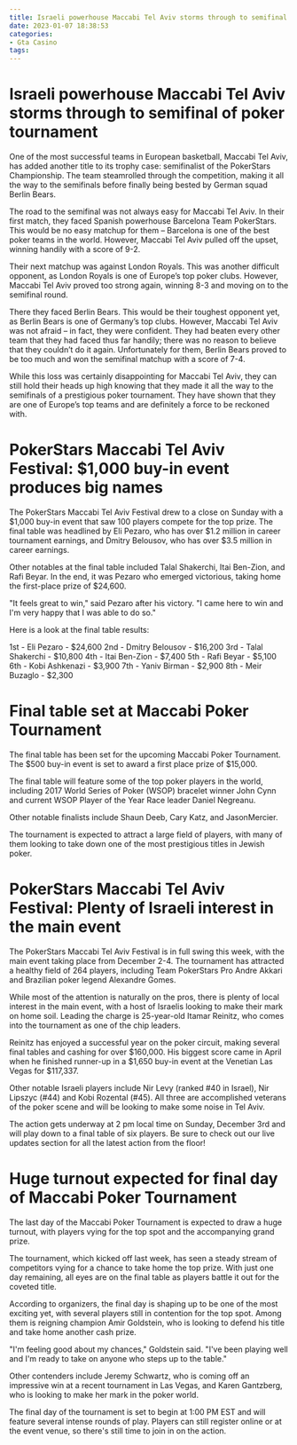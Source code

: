 ```yaml
---
title: Israeli powerhouse Maccabi Tel Aviv storms through to semifinal of poker tournament
date: 2023-01-07 18:38:53
categories:
- Gta Casino
tags:
---
```



#  Israeli powerhouse Maccabi Tel Aviv storms through to semifinal of poker tournament

One of the most successful teams in European basketball, Maccabi Tel Aviv, has added another title to its trophy case: semifinalist of the PokerStars Championship. The team steamrolled through the competition, making it all the way to the semifinals before finally being bested by German squad Berlin Bears.

The road to the semifinal was not always easy for Maccabi Tel Aviv. In their first match, they faced Spanish powerhouse Barcelona Team PokerStars. This would be no easy matchup for them – Barcelona is one of the best poker teams in the world. However, Maccabi Tel Aviv pulled off the upset, winning handily with a score of 9-2.

Their next matchup was against London Royals. This was another difficult opponent, as London Royals is one of Europe’s top poker clubs. However, Maccabi Tel Aviv proved too strong again, winning 8-3 and moving on to the semifinal round.

There they faced Berlin Bears. This would be their toughest opponent yet, as Berlin Bears is one of Germany’s top clubs. However, Maccabi Tel Aviv was not afraid – in fact, they were confident. They had beaten every other team that they had faced thus far handily; there was no reason to believe that they couldn’t do it again. Unfortunately for them, Berlin Bears proved to be too much and won the semifinal matchup with a score of 7-4.

While this loss was certainly disappointing for Maccabi Tel Aviv, they can still hold their heads up high knowing that they made it all the way to the semifinals of a prestigious poker tournament. They have shown that they are one of Europe’s top teams and are definitely a force to be reckoned with.

#  PokerStars Maccabi Tel Aviv Festival: $1,000 buy-in event produces big names

The PokerStars Maccabi Tel Aviv Festival drew to a close on Sunday with a $1,000 buy-in event that saw 100 players compete for the top prize. The final table was headlined by Eli Pezaro, who has over $1.2 million in career tournament earnings, and Dmitry Belousov, who has over $3.5 million in career earnings.

Other notables at the final table included Talal Shakerchi, Itai Ben-Zion, and Rafi Beyar. In the end, it was Pezaro who emerged victorious, taking home the first-place prize of $24,600.

"It feels great to win," said Pezaro after his victory. "I came here to win and I'm very happy that I was able to do so."

Here is a look at the final table results:

1st - Eli Pezaro - $24,600
2nd - Dmitry Belousov - $16,200
3rd - Talal Shakerchi - $10,800
4th - Itai Ben-Zion - $7,400
5th - Rafi Beyar - $5,100
6th - Kobi Ashkenazi - $3,900
7th - Yaniv Birman - $2,900
8th - Meir Buzaglo - $2,300

#  Final table set at Maccabi Poker Tournament

The final table has been set for the upcoming Maccabi Poker Tournament. The $500 buy-in event is set to award a first place prize of $15,000.

The final table will feature some of the top poker players in the world, including 2017 World Series of Poker (WSOP) bracelet winner John Cynn and current WSOP Player of the Year Race leader Daniel Negreanu.

Other notable finalists include Shaun Deeb, Cary Katz, and JasonMercier.

The tournament is expected to attract a large field of players, with many of them looking to take down one of the most prestigious titles in Jewish poker.

#  PokerStars Maccabi Tel Aviv Festival: Plenty of Israeli interest in the main event

The PokerStars Maccabi Tel Aviv Festival is in full swing this week, with the main event taking place from December 2-4. The tournament has attracted a healthy field of 264 players, including Team PokerStars Pro Andre Akkari and Brazilian poker legend Alexandre Gomes.

While most of the attention is naturally on the pros, there is plenty of local interest in the main event, with a host of Israelis looking to make their mark on home soil. Leading the charge is 25-year-old Itamar Reinitz, who comes into the tournament as one of the chip leaders.

Reinitz has enjoyed a successful year on the poker circuit, making several final tables and cashing for over $160,000. His biggest score came in April when he finished runner-up in a $1,650 buy-in event at the Venetian Las Vegas for $117,337.

Other notable Israeli players include Nir Levy (ranked #40 in Israel), Nir Lipszyc (#44) and Kobi Rozental (#45). All three are accomplished veterans of the poker scene and will be looking to make some noise in Tel Aviv.

The action gets underway at 2 pm local time on Sunday, December 3rd and will play down to a final table of six players. Be sure to check out our live updates section for all the latest action from the floor!

#  Huge turnout expected for final day of Maccabi Poker Tournament

The last day of the Maccabi Poker Tournament is expected to draw a huge turnout, with players vying for the top spot and the accompanying grand prize.

The tournament, which kicked off last week, has seen a steady stream of competitors vying for a chance to take home the top prize. With just one day remaining, all eyes are on the final table as players battle it out for the coveted title.

According to organizers, the final day is shaping up to be one of the most exciting yet, with several players still in contention for the top spot. Among them is reigning champion Amir Goldstein, who is looking to defend his title and take home another cash prize.

"I'm feeling good about my chances," Goldstein said. "I've been playing well and I'm ready to take on anyone who steps up to the table."

Other contenders include Jeremy Schwartz, who is coming off an impressive win at a recent tournament in Las Vegas, and Karen Gantzberg, who is looking to make her mark in the poker world.

The final day of the tournament is set to begin at 1:00 PM EST and will feature several intense rounds of play. Players can still register online or at the event venue, so there's still time to join in on the action.